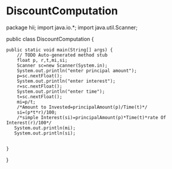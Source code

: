 # DiscountComputation

package hii;
import java.io.*;
import java.util.Scanner;

public class DiscountComputation {

	public static void main(String[] args) {
		// TODO Auto-generated method stub
		float p, r,t,mi,si;
		Scanner sc=new Scanner(System.in);
		System.out.println("enter principal amount");
		p=sc.nextFloat();
		System.out.println("enter interest");
		r=sc.nextFloat();
		System.out.println("enter time");
		t=sc.nextFloat();
		mi=p/t;
		/*Amount to Invested=principalAmount(p)/Time(t)*/
		si=(p*t*r)/100;
		/*simple Interest(si)=principalAmount(p)*Time(t)*rate Of Interest(r)/100*/
	   System.out.println(mi);
	   System.out.println(si);
		

	}

}
